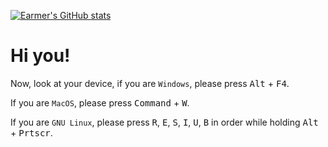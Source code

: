[![Earmer's GitHub stats](https://github-readme-stats.vercel.app/api?username=earmer)](https://github.com/anuraghazra/github-readme-stats)

# Hi you!

Now, look at your device, if you are `Windows`, please press <kbd>Alt</kbd> + <kbd>F4</kbd>.

If you are `MacOS`, please press <kbd>Command</kbd> + <kbd>W</kbd>.

If you are `GNU Linux`, please press <kbd>R</kbd>, <kbd>E</kbd>, <kbd>S</kbd>, <kbd>I</kbd>, <kbd>U</kbd>, <kbd>B</kbd> in order while holding <kbd>Alt</kbd> + <kbd>Prtscr</kbd>.
